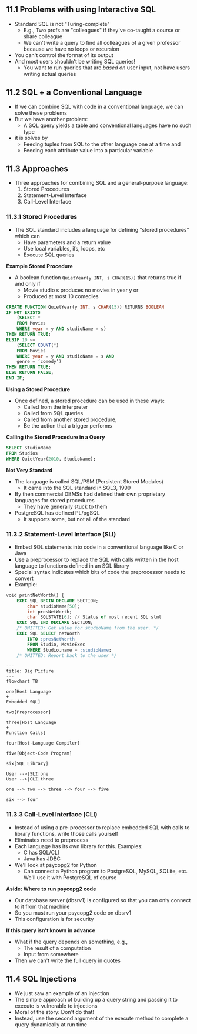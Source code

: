 ## 11.1 Problems with using Interactive SQL
- Standard SQL is not "Turing-complete"
	- E.g., Two profs are "colleagues" if they've co-taught a course or share colleague
	- We can't write a query to find all colleagues of a given professor because we have no loops or recursion
- You can't control the format of its output
- And most users shouldn't be writing SQL queries!
	- You want to run queries that are *based on* user input, not have users writing actual queries

## 11.2 SQL + a Conventional Language
- If we can combine SQL with code in a conventional language, we can solve these problems
- But we have another problem:
	- A SQL query yields a table and conventional languages have no such type
- it is solves by
	- Feeding tuples from SQL to the other language one at a time and
	- Feeding each attribute value into a particular variable

## 11.3 Approaches
- Three approaches for combining SQL and a general-purpose language:
	1. Stored Procedures
	2. Statement-Level Interface
	3. Call-Level Interface

### 11.3.1 Stored Procedures
- The SQL standard includes a language for defining "stored procedures" which can
	- Have parameters and a return value
	- Use local variables, ifs, loops, etc
	- Execute SQL queries

**Example Stored Procedure**
- A boolean function `QuietYear(y INT, s CHAR(15))` that returns true if and only if
	- Movie studio s produces no movies in year y or
	- Produced at most 10 comedies
```sql
CREATE FUNCTION QuietYear(y INT, s CHAR(15)) RETURNS BOOLEAN
IF NOT EXISTS
	(SELECT *
	FROM Movies
	WHERE year = y AND studioName = s)
THEN RETURN TRUE;
ELSIF 10 <=
	(SELECT COUNT(*)
	FROM Movies
	WHERE year = y AND studioName = s AND
	genre = ‘comedy’)
THEN RETURN TRUE;
ELSE RETURN FALSE;
END IF;
```

**Using a Stored Procedure**
- Once defined, a stored procedure can be used in these ways:
	- Called from the interpreter
	- Called from SQL queries
	- Called from another stored procedure,
	- Be the action that a trigger performs

**Calling the Stored Procedure in a Query**
```sql
SELECT StudioName 
FROM Studios 
WHERE QuietYear(2010, StudioName);
```

**Not Very Standard**
- The language is called SQL/PSM (Persistent Stored Modules)
	- It came into the SQL standard in SQL3, 1999
- By then commercial DBMSs had defined their own proprietary languages for stored procedures
	- They have generally stuck to them
- PostgreSQL has defined PL/pgSQL
	- It supports some, but not all of the standard

### 11.3.2 Statement-Level Interface (SLI)
- Embed SQL statements into code in a conventional language like C or Java
- Use a preprocessor to replace the SQL with calls written in the host language to functions defined in an SQL library
- Special syntax indicates which bits of code the preprocessor needs to convert
- Example:
```sql
void printNetWorth() {
	EXEC SQL BEGIN DECLARE SECTION;
		char studioName[50];
		int presNetWorth;
		char SQLSTATE[6]; // Status of most recent SQL stmt
	EXEC SQL END DECLARE SECTION;
	/* OMITTED: Get value for studioName from the user. */
	EXEC SQL SELECT netWorth
		INTO :presNetWorth
		FROM Studio, MovieExec
		WHERE Studio.name = :studioName;
	/* OMITTED: Report back to the user */
```

```mermaid
---
title: Big Picture
---
flowchart TB

one[Host Language
+
Embedded SQL]

two[Preprocessor]

three[Host Language
+
Function Calls]

four[Host-Language Compiler]

five[Object-Code Program]

six[SQL Library]

User -->|SLI|one
User -->|CLI|three

one --> two --> three --> four --> five

six --> four
```

### 11.3.3 Call-Level Interface (CLI)
- Instead of using a pre-processor to replace embedded SQL with calls to library functions, write those calls yourself
- Eliminates need to preprocess
- Each language has its own library for this. Examples:
	- C has SQL/CLI
	- Java has JDBC
- We'll look at psycopg2 for Python
	- Can connect a Python program to PostgreSQL, MySQL, SQLite, etc. We'll use it with PostgreSQL of course

**Aside: Where to run psycopg2 code**
- Our database server (dbsrv1) is configured so that you can only connect to it from that machine
- So you must run your psycopg2 code on dbsrv1
- This configuration is for security

**If this query isn't known in advance**
- What if the query depends on something, e.g.,
	- The result of a computation
	- Input from somewhere
- Then we can't write the full query in quotes

## 11.4 SQL Injections
- We just saw an example of an injection
- The simple approach of building up a query string and passing it to execute is vulnerable to injections
- Moral of the story: Don't do that!
- Instead, use the second argument of the execute method to complete a query dynamically at run time
